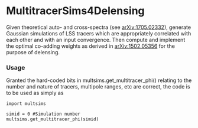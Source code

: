 # MultitracerSims4Delensing
Given theoretical auto- and cross-spectra (see [arXiv:1705.02332](https://arxiv.org/abs/1705.02332)), generate Gaussian simulations of LSS tracers which are appropriately correlated with each other and with an input convergence. Then compute and implement the optimal co-adding weights as derived in [arXiv:1502.05356](https://arxiv.org/abs/1502.05356)
 for the purpose of delensing.

### Usage
Granted the hard-coded bits in multsims.get_multitracer_phi() relating to the number and nature of tracers, multipole ranges, etc are correct, the code is to be used as simply as
```
import multsims

simid = 0 #Simulation number
multsims.get_multitracer_phi(simid)
```
